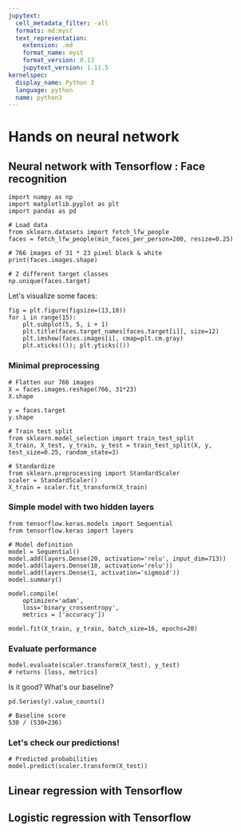 ```yaml
---
jupytext:
  cell_metadata_filter: -all
  formats: md:myst
  text_representation:
    extension: .md
    format_name: myst
    format_version: 0.13
    jupytext_version: 1.11.5
kernelspec:
  display_name: Python 3
  language: python
  name: python3
---
```



# Hands on neural network

## Neural network with Tensorflow : Face recognition

```{code-cell}
import numpy as np
import matplotlib.pyplot as plt
import pandas as pd

# Load data
from sklearn.datasets import fetch_lfw_people
faces = fetch_lfw_people(min_faces_per_person=200, resize=0.25)

# 766 images of 31 * 23 pixel black & white
print(faces.images.shape)
```

```{code-cell}
# 2 different target classes
np.unique(faces.target)
```
Let's visualize some faces:


```{code-cell}
fig = plt.figure(figsize=(13,10))
for i in range(15):
    plt.subplot(5, 5, i + 1)
    plt.title(faces.target_names[faces.target[i]], size=12)
    plt.imshow(faces.images[i], cmap=plt.cm.gray)
    plt.xticks(()); plt.yticks(())
```

### Minimal preprocessing

```{code-cell}
# Flatten our 766 images
X = faces.images.reshape(766, 31*23)
X.shape
```



```{code-cell}
y = faces.target
y.shape
```




```{code-cell}
# Train test split
from sklearn.model_selection import train_test_split
X_train, X_test, y_train, y_test = train_test_split(X, y, test_size=0.25, random_state=3)
```




```{code-cell}
# Standardize
from sklearn.preprocessing import StandardScaler
scaler = StandardScaler()
X_train = scaler.fit_transform(X_train)
```

### Simple model with two hidden layers

```{code-cell}
from tensorflow.keras.models import Sequential
from tensorflow.keras import layers

# Model definition
model = Sequential()
model.add(layers.Dense(20, activation='relu', input_dim=713))
model.add(layers.Dense(10, activation='relu'))
model.add(layers.Dense(1, activation='sigmoid'))
model.summary()
```



```{code-cell}
model.compile(
    optimizer='adam',
    loss='binary_crossentropy', 
    metrics = ['accuracy'])

model.fit(X_train, y_train, batch_size=16, epochs=20)
```


### Evaluate performance

```{code-cell}
model.evaluate(scaler.transform(X_test), y_test)
# returns [loss, metrics]
```

Is it good? What's our baseline?




```{code-cell}
pd.Series(y).value_counts()

```




```{code-cell}
# Baseline score
530 / (530+236)
```



### Let's check our predictions!


```{code-cell}
# Predicted probabilities
model.predict(scaler.transform(X_test))
```




## Linear regression with Tensorflow

## Logistic regression with Tensorflow

